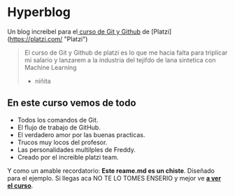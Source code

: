 # Hyperblog
Un blog increibel para el[ curso de Git y Github](https://platzi.com/cursos/git-githubs/ "curso de giy y github") de [Platzi] (https://platzi.com/ "Platzi")
>El curso de Git y Github de platzi es lo que me hacia falta para triplicar mi salario y lanzarem a la industria del tejifdo de lana sintetica con Machine Learning
> - niñita

## En este curso vemos de todo
* Todos los comandos de Git.
* El flujo de trabajo de GitHub.
* El verdadero amor por las buenas practicas.
* Trucos muy locos del profesor.
* Las personalidades multilples de Freddy.
* Creado por el increible platzi team.

Y como un amable recordatorio: **Este reame.md es un chiste**. Diseñado para el ejemplo. Si llegas aca NO TE LO TOMES ENSERIO y mejor ve [**a ver el curso**](https://platzi.com/cursos/git-github/ "a ver el cuso").